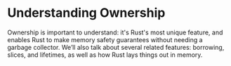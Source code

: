 # Understanding Ownership

Ownership is important to understand: it's Rust's most unique feature, and
enables Rust to make memory safety guarantees without needing a garbage
collector. We’ll also talk about several related features: borrowing, slices,
and lifetimes, as well as how Rust lays things out in memory.
